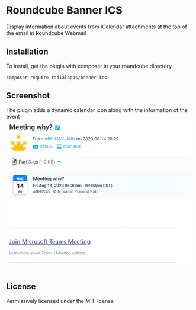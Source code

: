 # Roundcube Banner ICS

Display information about events from iCalendar attachments at the top of
the email in Roundcube Webmail

## Installation
To install, get the plugin with composer in your roundcube directory
```
composer require radialapps/banner-ics
```

## Screenshot
The plugin adds a dynamic calendar icon along with the information of the event
<br/>
<img src="screenshot.png" alt="Screenshot" width="500"/>

## License
Permissively licensed under the MIT license

